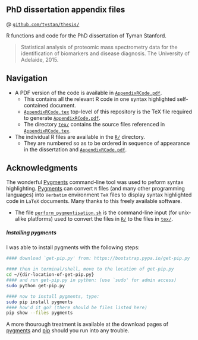 ## PhD dissertation appendix files 
@ [`github.com/tystan/thesis/`](https://github.com/tystan/thesis/)

R functions and code for the PhD dissertation of Tyman Stanford.

> Statistical analysis of proteomic mass spectrometry data for the identification of biomarkers and disease diagnosis. The University of Adelaide, 2015.


## Navigation

* A PDF version of the code is available in [`AppendixRCode.pdf`](../master/AppendixRCode.pdf). 
    * This contains all the relevant R code in one syntax highlighted self-contained document.
    * [`AppendixRCode.tex`](../master/AppendixRCode.tex) top-level of this repository is the TeX file required to generate [`AppendixRCode.pdf`](../master/AppendixRCode.pdf). 
    * The directory [`tex/`](../../tree/master/tex/) contains the source files referenced in [`AppendixRCode.tex`](../master/AppendixRCode.tex). 
* The individual R files are available in the [`R/`](../../tree/master/R/) directory. 
    * They are numbered so as to be ordered in sequence of appearance in the dissertation and [`AppendixRCode.pdf`](../blob/master/AppendixRCode.pdf).


## Acknowledgments

The wonderful [Pygments](http://pygments.org/) command-line tool was used to peform syntax highlighting. [Pygments](http://pygments.org/) can convert `R` files (and many other programming languages) into `Verbatim` environment `TeX` files to display syntax highlighted code in `LaTeX` documents. Many thanks to this freely available software.
* The file [`perform_pygmentisation.sh`](../master/perform_pygmentisation.sh) is the command-line input (for unix-alike platforms) used to convert the files in [`R/`](../../tree/master/R/) to the files in [`tex/`](../../tree/master/tex/).

##### Installing pygments

I was able to install pygments with the following steps: 
```sh
#### download `get-pip.py' from: https://bootstrap.pypa.io/get-pip.py

#### then in terminal/shell, move to the location of get-pip.py
cd ~/{dir-location-of-get-pip.py}
#### and run get-pip.py in python: (use `sudo' for admin access)
sudo python get-pip.py

#### now to install pygments, type:
sudo pip install pygments
#### how'd it go? (there should be files listed here)
pip show --files pygments
```
A more thourough treatment is available at the download pages of [pygments](http://pygments.org/download/) and [pip](https://pip.pypa.io/en/stable/installing.html) should you run into any trouble.
